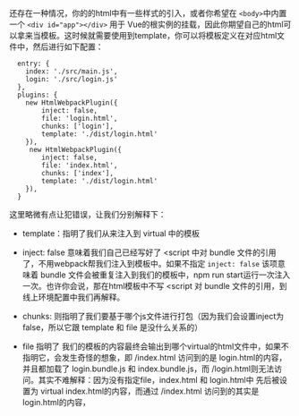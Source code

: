 
还存在一种情况，你的的html中有一些样式的引入，或者你希望在 `<body>`中内置一个 `<div id="app"></div>` 用于 Vue的根实例的挂载，因此你期望自己的html可以拿来当模板。这时候就需要使用到template，你可以将模板定义在对应html文件中，然后进行如下配置：


```
  entry: {
    index: './src/main.js',
    login: './src/login.js'
  },
  plugins: {
    new HtmlWebpackPlugin({
		inject: false,
		file: 'login.html',
		chunks: ['login'],
		template: './dist/login.html'
    }),
	 new HtmlWebpackPlugin({
		inject: false,
		file: 'index.html',
		chunks: ['index'],
		template: './dist/login.html'
    }),
  }
```

这里略微有点让犯错误，让我们分别解释下：

- template：指明了我们从来注入到 virtual 中的模板

- inject: false 意味着我们自己已经写好了 <script 中对 bundle 文件的引用了，不用webpack帮我们注入到模板中。如果不指定 `inject: false` 该项意味着 bundle 文件会被重复注入到我们的模板中，npm run start运行一次注入一次。也许你会说，那在html模板中不写  <script 对 bundle 文件的引用，到线上环境配置中我们再解释。

- chunks: 则指明了我们要基于哪个js文件进行打包（因为我们会设置inject为false，所以它跟 template 和 file 是没什么关系的）

- file 指明了 我们的模板的内容最终会输出到哪个virtual的html文件中，如果不指明它，会发生奇怪的想象，即 /index.html 访问到的是 login.html的内容，并且都加载了 login.bundle.js 和 index.bundle.js，而 /login.html则无法访问。其实不难解释：因为没有指定file，index.html 和 login.html中 先后被设置为 virtual index.html的内容，而通过 /index.html 访问到的其实是 login.html的内容，